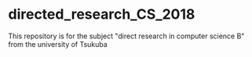 # directed_research_CS_2018
This repository is for the subject "direct research in computer science B"  from the university of Tsukuba
